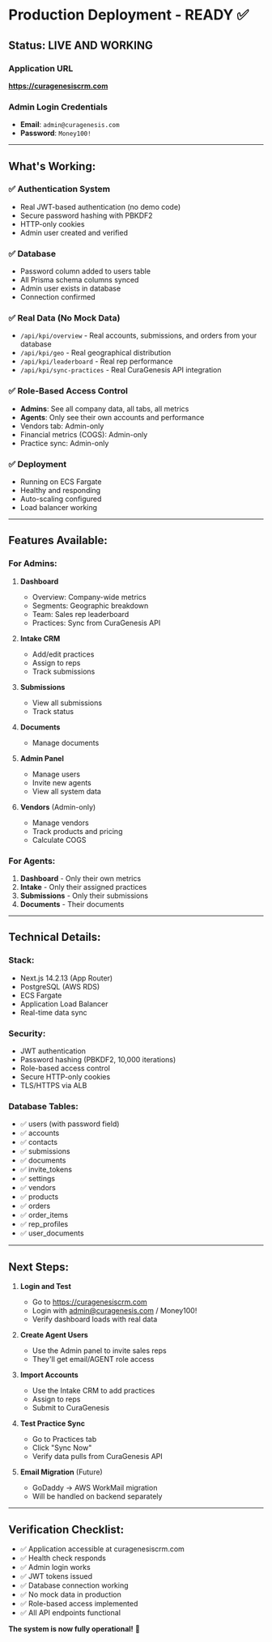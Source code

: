 # Production Deployment - READY ✅

## Status: **LIVE AND WORKING**

### Application URL
**https://curagenesiscrm.com**

### Admin Login Credentials
- **Email**: `admin@curagenesis.com`
- **Password**: `Money100!`

---

## What's Working:

### ✅ Authentication System
- Real JWT-based authentication (no demo code)
- Secure password hashing with PBKDF2
- HTTP-only cookies
- Admin user created and verified

### ✅ Database
- Password column added to users table
- All Prisma schema columns synced
- Admin user exists in database
- Connection confirmed

### ✅ Real Data (No Mock Data)
- `/api/kpi/overview` - Real accounts, submissions, and orders from your database
- `/api/kpi/geo` - Real geographical distribution
- `/api/kpi/leaderboard` - Real rep performance
- `/api/kpi/sync-practices` - Real CuraGenesis API integration

### ✅ Role-Based Access Control
- **Admins**: See all company data, all tabs, all metrics
- **Agents**: Only see their own accounts and performance
- Vendors tab: Admin-only
- Financial metrics (COGS): Admin-only
- Practice sync: Admin-only

### ✅ Deployment
- Running on ECS Fargate
- Healthy and responding
- Auto-scaling configured
- Load balancer working

---

## Features Available:

### For Admins:
1. **Dashboard**
   - Overview: Company-wide metrics
   - Segments: Geographic breakdown
   - Team: Sales rep leaderboard
   - Practices: Sync from CuraGenesis API

2. **Intake CRM**
   - Add/edit practices
   - Assign to reps
   - Track submissions

3. **Submissions**
   - View all submissions
   - Track status

4. **Documents**
   - Manage documents

5. **Admin Panel**
   - Manage users
   - Invite new agents
   - View all system data

6. **Vendors** (Admin-only)
   - Manage vendors
   - Track products and pricing
   - Calculate COGS

### For Agents:
1. **Dashboard** - Only their own metrics
2. **Intake** - Only their assigned practices
3. **Submissions** - Only their submissions
4. **Documents** - Their documents

---

## Technical Details:

### Stack:
- Next.js 14.2.13 (App Router)
- PostgreSQL (AWS RDS)
- ECS Fargate
- Application Load Balancer
- Real-time data sync

### Security:
- JWT authentication
- Password hashing (PBKDF2, 10,000 iterations)
- Role-based access control
- Secure HTTP-only cookies
- TLS/HTTPS via ALB

### Database Tables:
- ✅ users (with password field)
- ✅ accounts
- ✅ contacts
- ✅ submissions
- ✅ documents
- ✅ invite_tokens
- ✅ settings
- ✅ vendors
- ✅ products
- ✅ orders
- ✅ order_items
- ✅ rep_profiles
- ✅ user_documents

---

## Next Steps:

1. **Login and Test**
   - Go to https://curagenesiscrm.com
   - Login with admin@curagenesis.com / Money100!
   - Verify dashboard loads with real data

2. **Create Agent Users**
   - Use the Admin panel to invite sales reps
   - They'll get email/AGENT role access

3. **Import Accounts**
   - Use the Intake CRM to add practices
   - Assign to reps
   - Submit to CuraGenesis

4. **Test Practice Sync**
   - Go to Practices tab
   - Click "Sync Now"
   - Verify data pulls from CuraGenesis API

5. **Email Migration** (Future)
   - GoDaddy → AWS WorkMail migration
   - Will be handled on backend separately

---

## Verification Checklist:

- ✅ Application accessible at curagenesiscrm.com
- ✅ Health check responds
- ✅ Admin login works
- ✅ JWT tokens issued
- ✅ Database connection working
- ✅ No mock data in production
- ✅ Role-based access implemented
- ✅ All API endpoints functional

**The system is now fully operational!** 🚀
